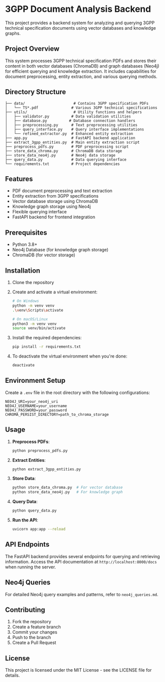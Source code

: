 # 3GPP Document Analysis Backend

This project provides a backend system for analyzing and querying 3GPP technical specification documents using vector databases and knowledge graphs.

## Project Overview

This system processes 3GPP technical specification PDFs and stores their content in both vector databases (ChromaDB) and graph databases (Neo4j) for efficient querying and knowledge extraction. It includes capabilities for document preprocessing, entity extraction, and various querying methods.

## Directory Structure

```
├── data/                      # Contains 3GPP specification PDFs
│   └── TS*.pdf               # Various 3GPP technical specifications
├── utils/                     # Utility functions and helpers
│   ├── validator.py          # Data validation utilities
│   ├── database.py          # Database connection handlers
│   ├── preprocessing.py      # Text preprocessing utilities
│   ├── query_interface.py    # Query interface implementations
│   └── refined_extractor.py  # Enhanced entity extraction
├── app.py                    # FastAPI backend application
├── extract_3gpp_entities.py  # Main entity extraction script
├── preprocess_pdfs.py        # PDF preprocessing script
├── store_data_chroma.py      # ChromaDB data storage
├── store_data_neo4j.py       # Neo4j data storage
├── query_data.py             # Data querying interface
└── requirements.txt          # Project dependencies
```

## Features

- PDF document preprocessing and text extraction
- Entity extraction from 3GPP specifications
- Vector database storage using ChromaDB
- Knowledge graph storage using Neo4j
- Flexible querying interface
- FastAPI backend for frontend integration

## Prerequisites

- Python 3.8+
- Neo4j Database (for knowledge graph storage)
- ChromaDB (for vector storage)

## Installation

1. Clone the repository

2. Create and activate a virtual environment:
   ```bash
   # On Windows
   python -m venv venv
   .\venv\Scripts\activate

   # On macOS/Linux
   python3 -m venv venv
   source venv/bin/activate
   ```

3. Install the required dependencies:
   ```bash
   pip install -r requirements.txt
   ```

4. To deactivate the virtual environment when you're done:
   ```bash
   deactivate
   ```

## Environment Setup

Create a `.env` file in the root directory with the following configurations:

```env
NEO4J_URI=your_neo4j_uri
NEO4J_USERNAME=your_username
NEO4J_PASSWORD=your_password
CHROMA_PERSIST_DIRECTORY=path_to_chroma_storage
```

## Usage

1. **Preprocess PDFs**:
   ```bash
   python preprocess_pdfs.py
   ```

2. **Extract Entities**:
   ```bash
   python extract_3gpp_entities.py
   ```

3. **Store Data**:
   ```bash
   python store_data_chroma.py  # For vector database
   python store_data_neo4j.py   # For knowledge graph
   ```

4. **Query Data**:
   ```bash
   python query_data.py
   ```

5. **Run the API**:
   ```bash
   uvicorn app:app --reload
   ```

## API Endpoints

The FastAPI backend provides several endpoints for querying and retrieving information. Access the API documentation at `http://localhost:8000/docs` when running the server.

## Neo4j Queries

For detailed Neo4j query examples and patterns, refer to `neo4j_queries.md`.

## Contributing

1. Fork the repository
2. Create a feature branch
3. Commit your changes
4. Push to the branch
5. Create a Pull Request

## License

This project is licensed under the MIT License - see the LICENSE file for details.